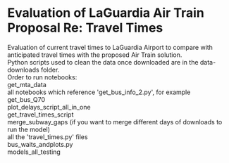 # Evaluation of LaGuardia Air Train Proposal Re: Travel Times
Evaluation of current travel times to LaGuardia Airport to compare with anticipated travel times with the proposed Air Train solution.
<br/>
Python scripts used to clean the data once downloaded are in the data-downloads folder.
<br/>
Order to run notebooks:
<br/>
get_mta_data
<br/>
all notebooks which reference 'get_bus_info_2.py', for example get_bus_Q70
<br/>
plot_delays_script_all_in_one
 <br/>
get_travel_times_script
<br/>
merge_subway_gaps (if you want to merge different days of downloads to run the model)
<br/>
all the 'travel_times.py' files
<br/>
bus_waits_andplots.py
<br/>
models_all_testing
<br/>
